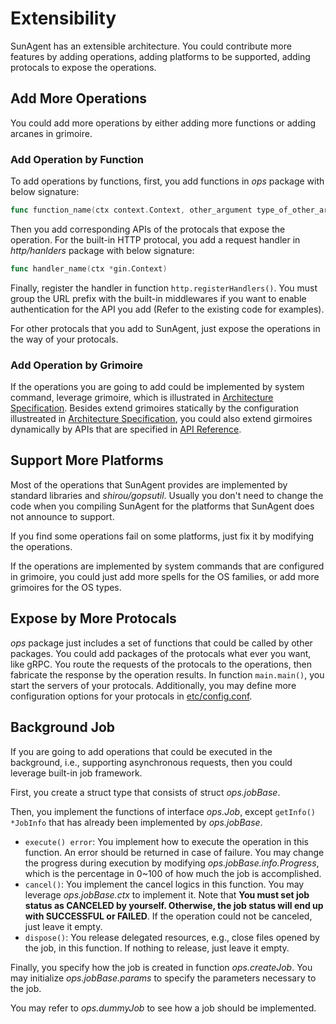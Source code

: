 # Extensibility

SunAgent has an extensible architecture. You could contribute more features by adding operations, adding platforms to be supported, adding protocals to expose the operations.

## Add More Operations

You could add more operations by either adding more functions or adding arcanes in grimoire.

### Add Operation by Function

To add operations by functions, first, you add functions in *ops* package with below signature:
```go
func function_name(ctx context.Context, other_argument type_of_other_argument...) (return_value return_type...)
```

Then you add corresponding APIs of the protocals that expose the operation. For the built-in HTTP protocal, you add a request handler in *http/hanlders* package with below signature:
```go
func handler_name(ctx *gin.Context)
```

Finally, register the handler in function ```http.registerHandlers()```. You must group the URL prefix with the built-in middlewares if you want to enable authentication for the API you add (Refer to the existing code for examples).

For other protocals that you add to SunAgent, just expose the operations in the way of your protocals.

### Add Operation by Grimoire

If the operations you are going to add could be implemented by system command, leverage grimoire, which is illustrated in [Architecture Specification](ARCHITECTURE_SPECIFICATION.md#grimoire). Besides extend grimoires statically by the configuration illustreated in [Architecture Specification](ARCHITECTURE_SPECIFICATION.md#grimoire), you could also extend girmoires dynamically by APIs that are specified in [API Reference](API_REFERENCE.md#grimoire-management).

## Support More Platforms

Most of the operations that SunAgent provides are implemented by standard libraries and *shirou/gopsutil*. Usually you don't need to change the code when you compiling SunAgent for the platforms that SunAgent does not announce to support.

If you find some operations fail on some platforms, just fix it by modifying the operations.

If the operations are implemented by system commands that are configured in grimoire, you could just add more spells for the OS families, or add more grimoires for the OS types.

## Expose by More Protocals

*ops* package just includes a set of functions that could be called by other packages. You could add packages of the protocals what ever you want, like gRPC. You route the requests of the protocals to the operations, then fabricate the response by the operation results. In function ```main.main()```, you start the servers of your protocals. Additionally, you may define more configuration options for your protocals in [etc/config.conf](../etc/config.conf).

## Background Job

If you are going to add operations that could be executed in the background, i.e., supporting asynchronous requests, then you could leverage built-in job framework.

First, you create a struct type that consists of struct *ops.jobBase*.

Then, you implement the functions of interface *ops.Job*, except ```getInfo() *JobInfo``` that has already been implemented by *ops.jobBase*.

* ```execute() error```: You implement how to execute the operation in this function. An error should be returned in case of failure. You may change the progress during execution by modifying *ops.jobBase.info.Progress*, which is the percentage in 0~100 of how much the job is accomplished.
* ```cancel()```: You implement the cancel logics in this function. You may leverage *ops.jobBase.ctx* to implement it. Note that **You must set job status as CANCELED by yourself. Otherwise, the job status will end up with SUCCESSFUL or FAILED**. If the operation could not be canceled, just leave it empty.
* ```dispose()```: You release delegated resources, e.g., close files opened by the job, in this function. If nothing to release, just leave it empty.

Finally, you specify how the job is created in function *ops.createJob*. You may initialize *ops.jobBase.params* to specify the parameters necessary to the job.

You may refer to *ops.dummyJob* to see how a job should be implemented.
